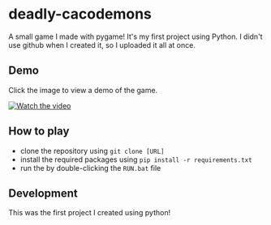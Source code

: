 # deadly-cacodemons
A small game I made with pygame! It's my first project using Python.
I didn't use github when I created it, so I uploaded it all at once.

## Demo
Click the image to view a demo of the game.

[![Watch the video](https://img.youtube.com/vi/S6pC23u7kiA/hqdefault.jpg)](https://youtu.be/S6pC23u7kiA)

## How to play  
- clone the repository using `git clone [URL]`
- install the required packages using `pip install -r requirements.txt`
- run the by double-clicking the `RUN.bat` file 

## Development

This was the first project I created using python!


